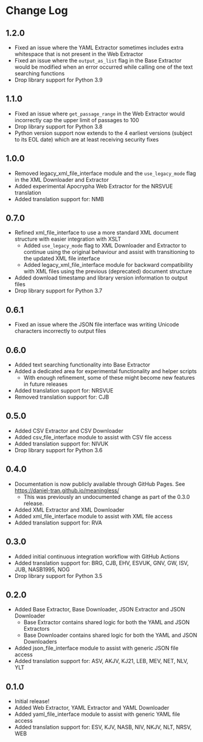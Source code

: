# Change Log

## 1.2.0
- Fixed an issue where the YAML Extractor sometimes includes extra whitespace that is not present in the Web Extractor
- Fixed an issue where the `output_as_list` flag in the Base Extractor would be modified when an error occurred while calling one of the text searching functions
- Drop library support for Python 3.9

## 1.1.0
- Fixed an issue where `get_passage_range` in the Web Extractor would incorrectly cap the upper limit of passages to 100
- Drop library support for Python 3.8
- Python version support now extends to the 4 earliest versions (subject to its EOL date) which are at least receiving security fixes

## 1.0.0
- Removed legacy_xml_file_interface module and the `use_legacy_mode` flag in the XML Downloader and Extractor
- Added experimental Apocrypha Web Extractor for the NRSVUE translation
- Added translation support for: NMB

## 0.7.0
- Refined xml_file_interface to use a more standard XML document structure with easier integration with XSLT
  - Added `use_legacy_mode` flag to XML Downloader and Extractor to continue using the original behaviour and assist with transitioning to the updated XML file interface
  - Added legacy_xml_file_interface module for backward compatibility with XML files using the previous (deprecated) document structure
- Added download timestamp and library version information to output files
- Drop library support for Python 3.7

## 0.6.1
- Fixed an issue where the JSON file interface was writing Unicode characters incorrectly to output files

## 0.6.0
- Added text searching functionality into Base Extractor
- Added a dedicated area for experimental functionality and helper scripts
  - With enough refinement, some of these might become new features in future releases
- Added translation support for: NRSVUE
- Removed translation support for: CJB

## 0.5.0
- Added CSV Extractor and CSV Downloader
- Added csv_file_interface module to assist with CSV file access
- Added translation support for: NIVUK
- Drop library support for Python 3.6

## 0.4.0
- Documentation is now publicly available through GitHub Pages. See https://daniel-tran.github.io/meaningless/
  - This was previously an undocumented change as part of the 0.3.0 release.
- Added XML Extractor and XML Downloader
- Added xml_file_interface module to assist with XML file access
- Added translation support for: RVA

## 0.3.0
- Added initial continuous integration workflow with GitHub Actions
- Added translation support for: BRG, CJB, EHV, ESVUK, GNV, GW, ISV, JUB, NASB1995, NOG
- Drop library support for Python 3.5

## 0.2.0
- Added Base Extractor, Base Downloader, JSON Extractor and JSON Downloader
  - Base Extractor contains shared logic for both the YAML and JSON Extractors
  - Base Downloader contains shared logic for both the YAML and JSON Downloaders
- Added json_file_interface module to assist with generic JSON file access
- Added translation support for: ASV, AKJV, KJ21, LEB, MEV, NET, NLV, YLT

## 0.1.0

- Initial release!
- Added Web Extractor, YAML Extractor and YAML Downloader
- Added yaml_file_interface module to assist with generic YAML file access
- Added translation support for: ESV, KJV, NASB, NIV, NKJV, NLT, NRSV, WEB
